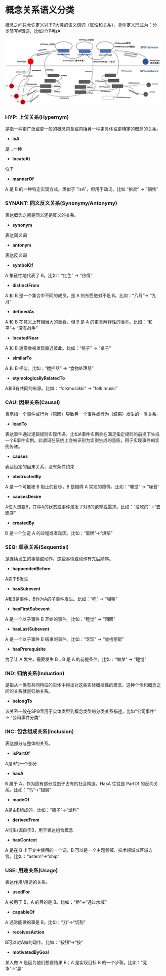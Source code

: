 # 概念关系语义分类

概念之间只允许定义以下7大类的语义谓词（属性和关系），具体定义形式为：分类简写#谓词，比如HYP#isA

![1706530933692-e5cdbcfa-0a1d-492a-a456-dc066a9a541f.png](./img/qfzHXkJX8YVWn3tj/1706530933692-e5cdbcfa-0a1d-492a-a456-dc066a9a541f-701900.png)

### HYP: 上位关系(Hypernym)
是指一种更广泛或更一般的概念包含或包括另一种更具体或更特定的概念的关系。

+ **isA**

是...一种

+ **locateAt**

位于

+ **mannerOf** 

A 是 B 的一种特定实现方式。类似于 "IsA"，但用于动词。比如 “拍卖” → “销售”



### SYNANT: 同义反义关系(Synonymy/Antonymy)
表达概念之间是同义还是反义的关系。

+ **synonym**

表达同义词

+ **antonym**

表达反义词

+ **symbolOf**

A 象征性地代表了 B。比如：“红色” → “热情”

+ **distinctFrom**

A 和 B 是一个集合中不同的成员，是 A 的东西绝对不是 B。比如：“八月”→ “九月”

+ **definedAs**

A 和 B 在意义上有相当大的重叠，但 B 是 A 的更具解释性的版本。比如：“和平”→ “没有战争”

+ **locatedNear**

A 和 B 通常会被发现靠近彼此。比如：“椅子” → “桌子”

+ **similarTo**

A 和 B 相似。比如：“搅拌器” → “食物处理器”

+ **etymologicallyRelatedTo**

A和B有共同的来源。比如：“folkmusiikki” → “folk music”



### CAU: 因果关系(Causal)
表示指一个事件或行为（原因）导致另一个事件或行为（结果）发生的一类关系。

+ **leadTo**

表达事件通过逻辑规则实现传递，比如A事件实例会在满足指定规则的前提下生成一个B事件实例。此谓词在系统上会被识别为实例生成的意图，用于实现事件的实例传递。

+ **causes**

表达恒定的因果关系，没有条件约束

+ **obstructedBy**

A 是一个可能被 B 阻止的目标，B 是阻碍 A 实现的障碍。比如：“睡觉” → “噪音”

+ **causesDesire**

A使人想要B，其中A的状态或事件激发了对B的欲望或需求。比如：“没吃的”→“去商店”

+ **createdBy**

B 是一个创造 A 的过程或者动因。比如：“蛋糕”→“烘焙”



### SEQ: 顺承关系(Sequential)
是连续发生的事情或动作，这些事情或动作有先后顺序。

+ **happendedBefore**

A先于B发生

+ **hasSubevent**

A和B是事件，B作为A的子事件发生。比如：“吃” → “咀嚼”

+ **hasFirstSubevent**

A 是一个以子事件 B 开始的事件。比如：“睡觉” → “闭眼”

+ **hasLastSubevent**

A 是一个以子事件 B 结束的事件。比如：“烹饪” → “收拾厨房”

+ **hasPrerequisite**

为了让 A 发生，需要发生 B；B 是 A 的前提条件。比如：“做梦” → “睡觉”



### IND: 归纳关系(Induction)
是指从一类有共同特征的实体中得出对这些实体概括性的概念，这种个体和概念之间的关系就是归纳关系。

+ **belongTo**

该关系一般在SPG里用于实体类型到概念类型的分类关系描述，比如“公司事件” → “公司事件分类”



### INC: 包含组成关系(Inclusion)
表达部分与整体的关系。

+ **isPartOf**

A是B的一个部分

+ **hasA**

B 属于 A，作为固有部分或由于占有的社会构造。HasA 往往是 PartOf 的反向关系。比如：“鸟”→“翅膀”

+ **madeOf**

A是由B组成的。比如：“瓶子”→“塑料”

+ **derivedFrom**

A衍生/源自于B，用于表达组合概念

+ **hasContext**

A 是在 B 上下文中使用的一个词，B 可以是一个主题领域、技术领域或区域方言。比如：“astern”→“ship”



### USE: 用途关系(Usage)
表达作用/用途的关系。

+ **usedFor** 

A 被用于 B，A 的目的是 B。比如：“桥”→“通过水域”

+ **capableOf**

A 通常能做的事是 B。比如：“刀”→“切割”

+ **receivesAction**

B可以对A做的动作。比如：“按钮”→“按”

+ **motivatedByGoal**

某人做 A 是因为他们想要结果 B；A 是实现目标 B 的一个步骤。比如：“竞争”→“赢”



